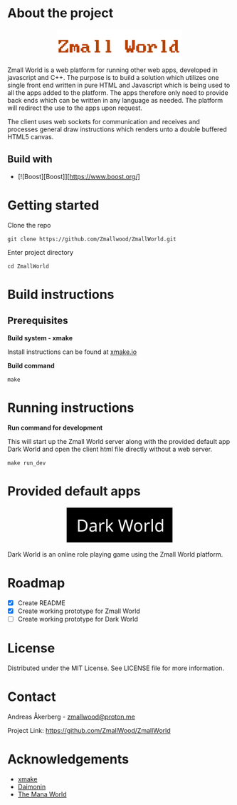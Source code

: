 # About the project
<div align="center">
  <img src="media/images/zmall_world_logo.png" alt="Zmall World">
</div>
Zmall World is a web platform for running other web apps, developed in javascript and C++. The purpose is to build a solution which utilizes one single front end written in pure HTML and Javascript which is being used to all the apps added to the platform. The apps therefore only need to provide back ends which can be written in any language as needed. The platform will redirect the use to the apps upon request.

The client uses web sockets for communication and receives and processes general draw instructions which renders unto a double buffered HTML5 canvas.

## Build with
* [![Boost][Boost]][https://www.boost.org/]

# Getting started

Clone the repo

    git clone https://github.com/Zmallwood/ZmallWorld.git

Enter project directory

    cd ZmallWorld

# Build instructions

## Prerequisites

**Build system - xmake**

Install instructions can be found at [xmake.io](https://xmake.io)

**Build command**

    make

# Running instructions

**Run command for development**

This will start up the Zmall World server along with the provided default app Dark World and open the client html file directly without a web server.

    make run_dev

# Provided default apps
<div align="center">
  <img src="media/images/dark_world_logo.png" alt="Dark World">
</div>

Dark World is an online role playing game using the Zmall World platform.

# Roadmap
- [X] Create README
- [X] Create working prototype for Zmall World
- [ ] Create working prototype for Dark World

# License
Distributed under the MIT License. See LICENSE file for more information.

# Contact
Andreas Åkerberg - zmallwood@proton.me

Project Link: https://github.com/ZmallWood/ZmallWorld

# Acknowledgements
* [xmake](https://xmake.io)
* [Daimonin](https://www.daimonin.org)
* [The Mana World](https://www.themanaworld.org)
